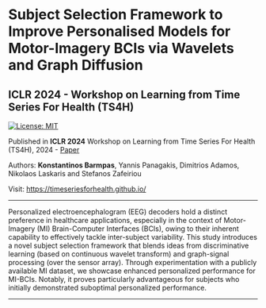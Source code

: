 # **Subject Selection Framework to Improve Personalised Models for Motor-Imagery BCIs via Wavelets and Graph Diffusion**

## ICLR 2024 - Workshop on Learning from Time Series For Health (TS4H)

[![License: MIT](https://img.shields.io/badge/License-MIT-yellow.svg)](https://opensource.org/licenses/MIT)

Published in <strong>ICLR 2024</strong> Workshop on Learning from Time Series For Health (TS4H), 2024 - [Paper](https://openreview.net/pdf?id=BQjdAAA7Ob)

Authors: <strong>Konstantinos Barmpas</strong>, Yannis Panagakis, Dimitrios Adamos, Nikolaos Laskaris and Stefanos Zafeiriou 

Visit: https://timeseriesforhealth.github.io/

---

Personalized electroencephalogram (EEG) decoders hold a distinct preference in healthcare applications, especially in the context of Motor-Imagery (MI) Brain-Computer Interfaces (BCIs), owing to their inherent capability to effectively tackle inter-subject variability. This study introduces a novel subject selection framework that blends ideas from discriminative learning (based on continuous wavelet transform) and graph-signal processing (over the sensor array). Through experimentation with a publicly available MI dataset, we showcase enhanced personalized performance for MI-BCIs. Notably, it proves particularly advantageous for subjects who initially demonstrated suboptimal personalized performance.


---
